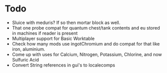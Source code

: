 # Todo
- Sluice with meduris? If so then mortar block as well.
- That one probe compat for quantum chest/tank contents and eu stored in machines if reader is present
- Multiplayer support for Basic Worktable
- Check how many mods use ingotChromium and do compat for that like iron, aluminium.
- Come up with uses for Calcium, Nitrogen, Potassium, Chlorine, and now Sulfuric Acid
- Convert String references in gui's to localecomps